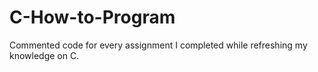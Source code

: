 # C-How-to-Program
Commented code for every assignment I completed while refreshing my knowledge on C.
